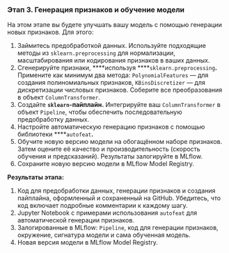 ### **Этап 3. Генерация признаков и обучение модели**

На этом этапе вы будете улучшать вашу модель с помощью генерации новых признаков. Для этого: 

1. Займитесь предобработкой данных. Используйте подходящие методы из `sklearn.preprocessing` для нормализации, масштабирования или кодирования признаков в ваших данных.
2. Сгенерируйте признаки, ****используя ****`sklearn.preprocessing`**.** Примените как минимум два метода: `PolynomialFeatures` — для создания полиномиальных признаков, `KBinsDiscretizer` — для дискретизации числовых признаков. Соберите все преобразования в объект `ColumnTransformer`.
3. Создайте ****`sklearn`-пайплайн**.** Интегрируйте ваш `ColumnTransformer` в объект `Pipeline`, чтобы обеспечить последовательную предобработку данных.
4. Настройте автоматическую генерацию признаков с помощью библиотеки ****`autofeat`**.** 
5. Обучите новую версию модели на обогащённом наборе признаков. Затем оцените её качество и производительность (скорость обучения и предсказаний). Результаты залогируйте в MLflow.
6. Сохраните новую версию модели в MLflow Model Registry.

**Результаты этапа:**

1. Код для предобработки данных, генерации признаков и создания пайплайна, оформленный и сохраненный на GitHub. Убедитесь, что код включает подробные комментарии к каждому шагу.
2. Jupyter Notebook с примерами использования `autofeat` для автоматической генерации признаков.
3. Залогированные в MLflow: `Pipeline`, код для генерации признаков, окружение, сигнатура модели и сама обученная модель.
4. Новая версия модели в MLflow Model Registry.